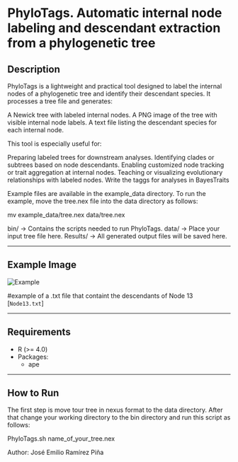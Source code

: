 # PhyloTags. Automatic internal node labeling and descendant extraction from a phylogenetic tree

## Description

PhyloTags is a lightweight and practical tool designed to label the internal nodes of a phylogenetic tree and identify their 
descendant species. It processes a tree file and generates:

A Newick tree with labeled internal nodes.
A PNG image of the tree with visible internal node labels.
A text file listing the descendant species for each internal node.

This tool is especially useful for:

Preparing labeled trees for downstream analyses.
Identifying clades or subtrees based on node descendants.
Enabling customized node tracking or trait aggregation at internal nodes.
Teaching or visualizing evolutionary relationships with labeled nodes.
Write the taggs for analyses in BayesTraits

Example files are available in the example_data directory.
To run the example, move the tree.nex file into the data directory as follows:

mv example_data/tree.nex data/tree.nex

bin/ → Contains the scripts needed to run PhyloTags.
data/ → Place your input tree file here.
Results/ → All generated output files will be saved here.

---

## Example Image
![Example](example_plot.png)

#example of a .txt file that containt the descendants of Node 13
[`Node13.txt`]

---

## Requirements
- R (>= 4.0)
- Packages:
  - ape
---

## How to Run

The first step is move tour tree in nexus format to the data directory. After that change your working directory to the bin directory and run this script as follows:

PhyloTags.sh name_of_your_tree.nex

Author: José Emilio Ramírez Piña
